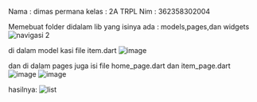 Nama : dimas permana
kelas : 2A TRPL
Nim : 362358302004

Memebuat folder didalam lib yang isinya ada : models,pages,dan widgets
![navigasi 2](https://github.com/user-attachments/assets/bd31a1cc-101e-419b-8ebc-cfbe2f0ef139)

di dalam model kasi file item.dart
![image](https://github.com/user-attachments/assets/beada021-063c-428a-a54b-aab34c3c34f9)

dan di dalam pages juga isi file home_page.dart dan item_page.dart
![image](https://github.com/user-attachments/assets/09776a09-6793-4b7a-961a-4415f814ca03)
![image](https://github.com/user-attachments/assets/24e85db6-78b8-4921-92af-5997709b63f6)

hasilnya:
![list](https://github.com/user-attachments/assets/049b3079-fec1-40e2-9b0f-7bb4df5969ef)
